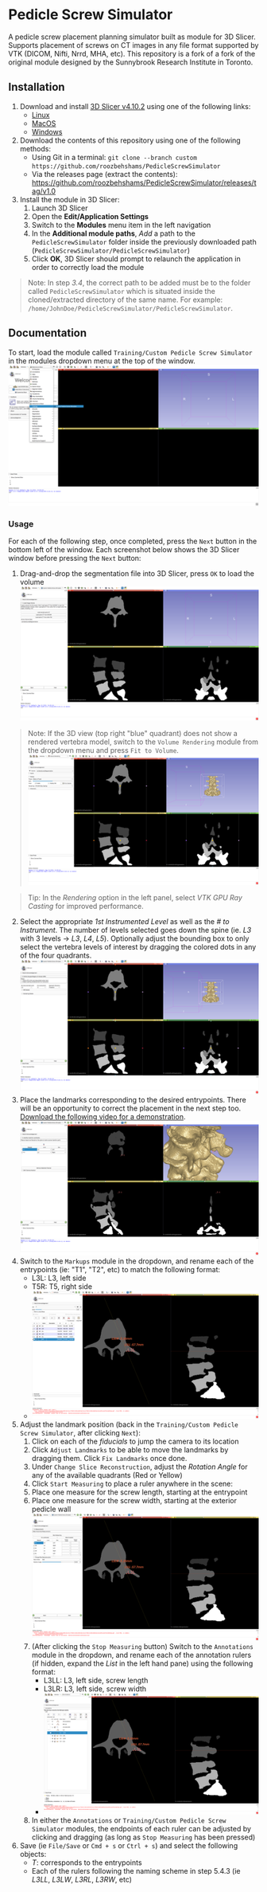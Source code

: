 # Pedicle Screw Simulator

A pedicle screw placement planning simulator built as module for 3D Slicer.
Supports placement of screws on CT images in any file format supported by VTK
(DICOM, Nifti, Nrrd, MHA, etc). This repository is a fork of a fork of the original
module designed by the Sunnybrook Research Institute in Toronto.


## Installation

1. Download and install [3D Slicer v4.10.2](https://slicer.kitware.com/midas3/folder/274) using one of the following links:
    - [Linux](https://slicer.kitware.com/midas3/download/item/435293/Slicer-4.10.2-linux-amd64.tar.gz)
    - [MacOS](https://slicer.kitware.com/midas3/download/item/433773/Slicer-4.10.2-macosx-amd64.dmg)
    - [Windows](https://slicer.kitware.com/midas3/download/item/433684/Slicer-4.10.2-win-amd64.exe)
2. Download the contents of this repository using one of the following methods:
    - Using Git in a terminal: `git clone --branch custom https://github.com/roozbehshams/PedicleScrewSimulator`
    - Via the releases page (extract the contents): https://github.com/roozbehshams/PedicleScrewSimulator/releases/tag/v1.0
3. Install the module in 3D Slicer:
    1. Launch 3D Slicer
    2. Open the **Edit/Application Settings**
    3. Switch to the **Modules** menu item in the left navigation
    4. In the **Additional module paths**, *Add* a path to the `PedicleScrewSimulator` folder inside the previously downloaded path (`PedicleScrewSimulator/PedicleScrewSimulator`)
    5. Click **OK**, 3D Slicer should prompt to relaunch the application in order to correctly load the module

> Note: In step *3.4*, the correct path to be added must be to the folder called `PedicleScrewSimulator` which is situated inside
> the cloned/extracted directory of the same name. For example: `/home/JohnDoe/PedicleScrewSimulator/PedicleScrewSimulator`.

## Documentation

To start, load the module called `Training/Custom Pedicle Screw Simulator` in the modules dropdown menu at the top of the window. ![Initial 3D Slicer view](doc/1-Loading-the-module.png)

### Usage

For each of the following step, once completed, press the `Next` button in the bottom left of the window. Each screenshot below shows the 3D Slicer window before pressing the `Next` button:

1. Drag-and-drop the segmentation file into 3D Slicer, press `OK` to load the volume ![](doc/2-Load-the-spine-segmentation.png)

> Note: If the 3D view (top right "blue" quadrant) does not show a rendered vertebra model, switch to the `Volume Rendering` module from the dropdown menu and press `Fit to Volume`. ![Volume rendering](doc/3-Volume-rendering.png)

> Tip: In the *Rendering* option in the left panel, select *VTK GPU Ray Casting* for improved performance.

2. Select the appropriate *1st Instrumented Level* as well as the *# to Instrument*. The number of levels selected goes down the spine (ie. *L3* with 3 levels -> *L3*, *L4*, *L5*). Optionally adjust the bounding box to only select the vertebra levels of interest by dragging the colored dots in any of the four quadrants. ![Select the vertebra levels to be instrumented](doc/4-Select-vertebra-levels.png)
3. Place the landmarks corresponding to the desired entrypoints. There will be an opportunity to correct the placement in the next step too. [Download the following video for a demonstration](https://github.com/roozbehshams/PedicleScrewSimulator/blob/custom/doc/5-Placing-landmarks.mp4?raw=true). ![Placing landmarks](doc/5-Placing-landmarks.png)
4. Switch to the `Markups` module in the dropdown, and rename each of the entrypoints (ie: "T1", "T2", etc) to match the following format:
    - L3L: L3, left side
    - T5R: T5, right side
    - ![Renaming entrypoints](doc/6-Renaming-entrypoints.png)
5. Adjust the landmark position (back in the `Training/Custom Pedicle Screw Simulator`, after clicking `Next`):
    1. Click on each of the *fiducials* to jump the camera to its location
    2. Click `Adjust Landmarks` to be able to move the landmarks by dragging them. Click `Fix Landmarks` once done.
    3. Under `Change Slice Reconstruction`, adjust the *Rotation Angle* for any of the available quadrants (Red or Yellow)
    4. Click `Start Measuring` to place a ruler anywhere in the scene:
      1. Place one measure for the screw length, starting at the entrypoint
      2. Place one measure for the screw width, starting at the exterior pedicle wall ![Placing rulers](doc/7-Placing-rulers.png)
      3. (After clicking the `Stop Measuring` button) Switch to the `Annotations` module in the dropdown, and rename each of the annotation rulers (if hidden, expand the *List* in the left hand pane) using the following format:
         - L3LL: L3, left side, screw length
         - L3LR: L3, left side, screw width
         - ![Renaming rulers](doc/8-Renaming-rulers.png)
      4. In either the `Annotations` or `Training/Custom Pedicle Screw Simulator` modules, the endpoints of each ruler can be adjusted by clicking and dragging (as long as `Stop Measuring` has been pressed)
6. Save (ie `File/Save` or `Cmd + s` or `Ctrl + s`) and select the following objects:
    - *T*: corresponds to the entrypoints
    - Each of the rulers following the naming scheme in step 5.4.3 (ie *L3LL*, *L3LW*, *L3RL*, *L3RW*, etc)

